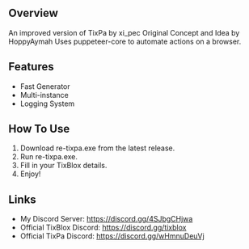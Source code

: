 ## Overview
An improved version of TixPa by xi_pec
Original Concept and Idea by HoppyAymah
Uses puppeteer-core to automate actions on a browser.

## Features
- Fast Generator
- Multi-instance
- Logging System

## How To Use
1. Download re-tixpa.exe from the latest release.
2. Run re-tixpa.exe.
3. Fill in your TixBlox details.
4. Enjoy!

## Links
- My Discord Server: https://discord.gg/4SJbgCHjwa
- Official TixBlox Discord: https://discord.gg/tixblox
- Official TixPa Discord: https://discord.gg/wHmnuDeuVj